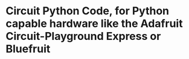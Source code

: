 # Circuit Python Code, for Python capable hardware like the Adafruit Circuit-Playground Express or Bluefruit
